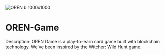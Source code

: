 ![OREN b 1000х1000](https://user-images.githubusercontent.com/96296894/146550137-174a0a52-2800-422d-bbd7-47cd455bffab.png)
# OREN-Game
Description: OREN Game is a play-to-earn card game built with blockchain technology. We've been inspired by the Witcher: Wild Hunt game.
